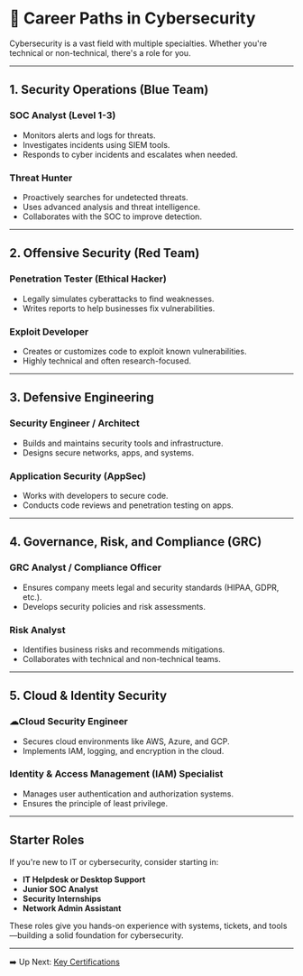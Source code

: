 # 🧭 Career Paths in Cybersecurity

Cybersecurity is a vast field with multiple specialties. Whether you're technical or non-technical, there's a role for you.

---

## 1. Security Operations (Blue Team)

### SOC Analyst (Level 1-3)
- Monitors alerts and logs for threats.
- Investigates incidents using SIEM tools.
- Responds to cyber incidents and escalates when needed.

### Threat Hunter
- Proactively searches for undetected threats.
- Uses advanced analysis and threat intelligence.
- Collaborates with the SOC to improve detection.

---

##  2. Offensive Security (Red Team)

### Penetration Tester (Ethical Hacker)
- Legally simulates cyberattacks to find weaknesses.
- Writes reports to help businesses fix vulnerabilities.

### Exploit Developer
- Creates or customizes code to exploit known vulnerabilities.
- Highly technical and often research-focused.

---

## 3. Defensive Engineering

### Security Engineer / Architect
- Builds and maintains security tools and infrastructure.
- Designs secure networks, apps, and systems.

### Application Security (AppSec)
- Works with developers to secure code.
- Conducts code reviews and penetration testing on apps.

---

## 4. Governance, Risk, and Compliance (GRC)

### GRC Analyst / Compliance Officer
- Ensures company meets legal and security standards (HIPAA, GDPR, etc.).
- Develops security policies and risk assessments.

### Risk Analyst
- Identifies business risks and recommends mitigations.
- Collaborates with technical and non-technical teams.

---

## 5. Cloud & Identity Security

### ☁Cloud Security Engineer
- Secures cloud environments like AWS, Azure, and GCP.
- Implements IAM, logging, and encryption in the cloud.

### Identity & Access Management (IAM) Specialist
- Manages user authentication and authorization systems.
- Ensures the principle of least privilege.

---

## Starter Roles

If you're new to IT or cybersecurity, consider starting in:
- **IT Helpdesk or Desktop Support**
- **Junior SOC Analyst**
- **Security Internships**
- **Network Admin Assistant**

These roles give you hands-on experience with systems, tickets, and tools—building a solid foundation for cybersecurity.

---

➡️ Up Next: [Key Certifications](key-certifications.md)
